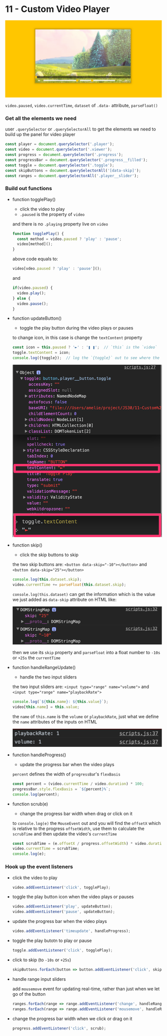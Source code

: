 # 11 - Custom Video Player

![](images/11_00.png)

`video.paused`, `video.currentTime`, `dataset` of `.data-` attribute, `parseFloat()`

### Get all the elements we need

user `.querySelector` or `.querySelectorAll` to get the elements we need to build up the panel for video player

```js
const player = document.querySelector('.player');
const video = document.querySelector('.viewer');
const progress = document.querySelector('.progress');
const progressBar = document.querySelector('.progress__filled');
const toggle = document.querySelector('.toggle');
const skipButtons = document.querySelectorAll('[data-skip]');
const ranges = document.querySelectorAll('.player__slider');
```

### Build out functions

- function togglePlay()
  - click the video to play
  - `.paused` is the property of `video`

  and there is no `.playing` property live on `video`

  ```js
  function togglePlay() {
    const method = video.paused ? 'play' : 'pause';
    video[method]();
  }
  ```

  above code equals to:

  ```js
  video[vdeo.paused ? 'play' : 'pause']();
  ```

  and

  ```js
  if(video.paused) {
    video.play();
  } else {
    video.pause();
  }
  ```

- function updateButton()
  - toggle the play button during the video plays or pauses

  to change icon, in this case is change the `textContent` property

  ```js
  const icon = this.paused ? '►' : '❚ ❚';  // `this` is the `video`
  toggle.textContent = icon;
  console.log({toggle});  // log the `{toggle}` out to see where the `textContent` is
  ```

  ![](images/11_01.png)

- function skip()
  - click the skip buttons to skip

  the two skip buttons are: `<button data-skip="-10"></button>` and `<button data-skip="25"></button>`

  ```js
  console.log(this.dataset.skip);
  video.currentTime += parseFloat(this.dataset.skip);
  ```
  `console.log(this.dataset)` can get the information which is the value we just added as `data-skip` attribute on HTML like:

  ![](images/11_02.png)

  then we use its `skip` property and `parseFloat` into a float number to `-10s` or `+25s`  the `currentTime`

- function handleRangeUpdate()
  - handle the two input sliders

  the two input sliders are: `<input type="range" name="volume">` and `<input type="range" name="playbackRate">`

  ```js
  console.log(`${this.name}: ${this.value}`);
  video[this.name] = this.value;
  ```

  the `name` of `this.name` is the `volume` or `playbackRate`, just what we define the `name` attributes of the inputs on HTML

  ![](images/11_03.png)

- function handleProgress()
  - update the progress bar when the video plays

  `percent` defines the width of `progressBa`r's `flexBasis`

  ```js
  const percent = (video.currentTime / video.duration) * 100;
  progressBar.style.flexBasis = `${percent}%`;
  console.log(percent);
  ```

- function scrub(e)
  - change the progress bar width when drag or click on it

  to `console.log(e)` the `MouseEvent` out and you will find the `offsetX` which is relative to the progress `offsetWidth`, use them to calculate the `scrubTime` and then update the video's `currentTime`

  ```js
  const scrubTime = (e.offsetX / progress.offsetWidth) * video.duration;
  video.currentTime = scrubTime;
  console.log(e);
  ```

### Hook up the event listeners

- click the video to play

  ```js
  video.addEventListener('click', togglePlay);
  ```

- toggle the play button icon when the video plays or pauses

  ```js
  video.addEventListener('play', updateButton);
  video.addEventListener('pause', updateButton);
  ```

- update the progress bar when the video plays

  ```js
  video.addEventListener('timeupdate', handleProgress);
  ```

- toggle the play butotn to play or pause

  ```js
  toggle.addEventListener('click', togglePlay);
  ```

- click to skip (to `-10s` or `+25s`)

  ```js
  skipButtons.forEach(button => button.addEventListener('click', skip));
  ```

- handle range input sliders

  add `mousemove` event for updating real-time, rather than just when we let go of the button

  ```js
  ranges.forEach(range => range.addEventListener('change', handleRangeUpdate));
  ranges.forEach(range => range.addEventListener('mousemove', handleRangeUpdate));
  ```

- change the progress bar width when we click or drag on it

  ```js
  progress.addEventListener('click', scrub);
  ```

